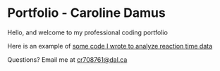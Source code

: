 # Portfolio - Caroline Damus

Hello, and welcome to my professional coding portfolio

Here is an example of [some code I wrote to analyze reaction time data](CDF.md)

Questions? Email me at
[cr708761@dal.ca](mailto:cr708761@dal.ca)
